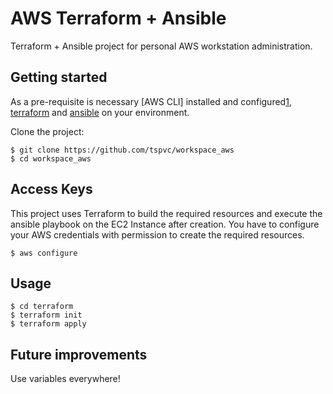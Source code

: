 # AWS Terraform + Ansible

Terraform + Ansible project for personal AWS workstation administration.

## Getting started

As a pre-requisite is necessary [AWS CLI] installed and configured[1], [terraform][2] and [ansible][3] on your environment.

Clone the project:

    $ git clone https://github.com/tspvc/workspace_aws
    $ cd workspace_aws

## Access Keys

This project uses Terraform to build the required resources and execute the ansible playbook on the EC2 Instance after creation. You have to configure your AWS credentials with permission to create the required resources.

    $ aws configure

## Usage

    $ cd terraform
    $ terraform init
    $ terraform apply
    
## Future improvements

Use variables everywhere!

[1]: http://docs.aws.amazon.com/cli/latest/userguide/cli-chap-getting-started.html
[2]: https://learn.hashicorp.com/terraform/getting-started/install.html
[3]: https://docs.ansible.com/ansible/latest/installation_guide/intro_installation.html
